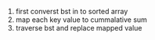 1. first converst bst in to sorted array
2. map each key value to cummalative sum
3. traverse bst and replace mapped value
